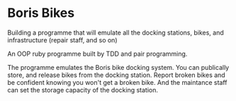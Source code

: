 # Boris Bikes

Building a programme that will emulate all the docking stations, bikes, and infrastructure (repair staff, and so on)



An OOP ruby programme built by TDD and pair programming. 

The programme emulates the Boris bike docking system. You can publically store, and release bikes from the docking station. Report broken bikes and be confident knowing you won't get a broken bike. And the maintance staff can set the storage capacity of the docking station.

